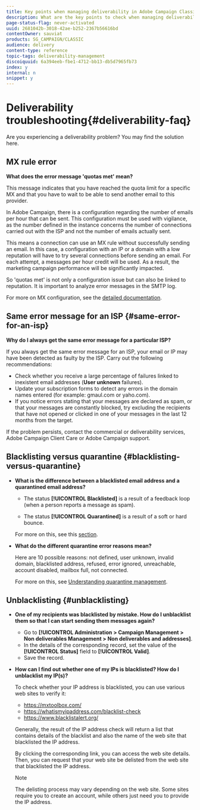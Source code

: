 ```yaml
---
title: Key points when managing deliverability in Adobe Campaign Classic
description: What are the key points to check when managing deliverability in Adobe Campaign Classic?
page-status-flag: never-activated
uuid: 2681042b-3018-42ae-b252-2367b56616bd
contentOwner: sauviat
products: SG_CAMPAIGN/CLASSIC
audience: delivery
content-type: reference
topic-tags: deliverability-management
discoiquuid: 6a394eeb-fbe1-4712-bb13-db5d7965fb73
index: y
internal: n
snippet: y
---
```


# Deliverability troubleshooting{#deliverability-faq}

Are you experiencing a deliverability problem? You may find the solution here.

## MX rule error

**What does the error message 'quotas met' mean?**

This message indicates that you have reached the quota limit for a specific MX and that you have to wait to be able to send another email to this provider.

In Adobe Campaign, there is a configuration regarding the number of emails per hour that can be sent. This configuration must be used with vigilance, as the number defined in the instance concerns the number of connections carried out with the ISP and not the number of emails actually sent.

This means a connection can use an MX rule without successfully sending an email. In this case, a configuration with an IP or a domain with a low reputation will have to try several connections before sending an email. For each attempt, a messages per hour credit will be used. As a result, the marketing campaign performance will be significantly impacted.

So 'quotas met' is not only a configuration issue but can also be linked to reputation. It is important to analyze error messages in the SMTP log.

For more on MX configuration, see the [detailed documentation](../../installation/using/email-deliverability.md#mx-configuration).

## Same error message for an ISP {#same-error-for-an-isp}

**Why do I always get the same error message for a particular ISP?**

If you always get the same error message for an ISP, your email or IP may have been detected as faulty by the ISP. Carry out the following recommendations:
* Check whether you receive a large percentage of failures linked to inexistent email addresses (**User unknown** failures).
* Update your subscription forms to detect any errors in the domain names entered (for example: gmaul.com or yaho.com).
* If you notice errors stating that your messages are declared as spam, or that your messages are constantly blocked, try excluding the recipients that have not opened or clicked in one of your messages in the last 12 months from the target.

If the problem persists, contact the commercial or deliverability services, Adobe Campaign Client Care or Adobe Campaign support.

## Blacklisting versus quarantine {#blacklisting-versus-quarantine}

* **What is the difference between a blacklisted email address and a quarantined email address?**

    * The status **[!UICONTROL Blacklisted]** is a result of a feedback loop (when a person reports a message as spam).

    * The status **[!UICONTROL Quarantined]** is a result of a soft or hard bounce.
    
    For more on this, see this [section](../../delivery/using/understanding-quarantine-management.md#quarantine-vs-blacklisting).

* **What do the different quarantine error reasons mean?**

    Here are 10 possible reasons: not defined, user unknown, invalid domain, blacklisted address, refused, error ignored, unreachable, account disabled, mailbox full, not connected.
    
    For more on this, see [Understanding quarantine management](../../delivery/using/understanding-quarantine-management.md).

## Unblacklisting {#unblacklisting}

* **One of my recipients was blacklisted by mistake. How do I unblacklist them so that I can start sending them messages again?**

    * Go to **[!UICONTROL Administration > Campaign Management > Non deliverables Management > Non deliverables and addresses]**.
    * In the details of the corresponding record, set the value of the **[!UICONTROL Status]** field to **[!UICONTROL Valid]**.
    * Save the record.

* **How can I find out whether one of my IPs is blacklisted? How do I unblacklist my IP(s)?**

    To check whether your IP address is blacklisted, you can use various web sites to verify it:
    * https://mxtoolbox.com/
    * https://whatismyipaddress.com/blacklist-check
    * https://www.blacklistalert.org/

    Generally, the result of the IP address check will return a list that contains details of the blacklist and also the name of the web site that blacklisted the IP address.

    By clicking the corresponding link, you can access the web site details. Then, you can request that your web site be delisted from the web site that blacklisted the IP address.

    >[!NOTE]
    >
    >The delisting process may vary depending on the web site. Some sites require you to create an account, while others just need you to provide the IP address.
